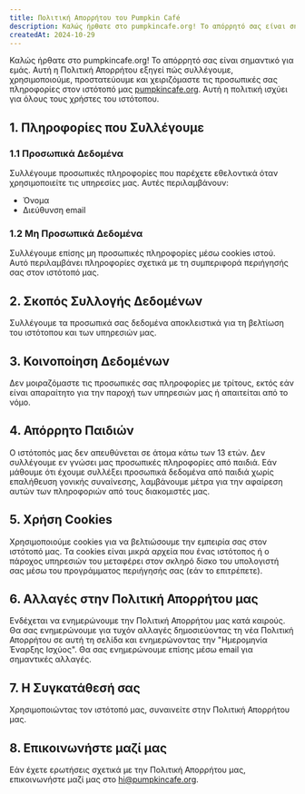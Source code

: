 ```yaml
---
title: Πολιτική Απορρήτου του Pumpkin Café
description: Καλώς ήρθατε στο pumpkincafe.org! Το απόρρητό σας είναι σημαντικό για εμάς. Αυτή η Πολιτική Απορρήτου εξηγεί πώς συλλέγουμε, χρησιμοποιούμε, προστατεύουμε και χειριζόμαστε τις προσωπικές σας πληροφορίες στον ιστότοπό μας. Αυτή η πολιτική ισχύει για όλους τους χρήστες του ιστότοπου.
createdAt: 2024-10-29
---
```


Καλώς ήρθατε στο pumpkincafe.org! Το απόρρητό σας είναι σημαντικό για εμάς. Αυτή η Πολιτική Απορρήτου εξηγεί πώς συλλέγουμε, χρησιμοποιούμε, προστατεύουμε και χειριζόμαστε τις προσωπικές σας πληροφορίες στον ιστότοπό μας [pumpkincafe.org](https://pumpkincafe.org/). Αυτή η πολιτική ισχύει για όλους τους χρήστες του ιστότοπου.

## 1. Πληροφορίες που Συλλέγουμε

### 1.1 Προσωπικά Δεδομένα

Συλλέγουμε προσωπικές πληροφορίες που παρέχετε εθελοντικά όταν χρησιμοποιείτε τις υπηρεσίες μας. Αυτές περιλαμβάνουν:

- Όνομα
- Διεύθυνση email

### 1.2 Μη Προσωπικά Δεδομένα

Συλλέγουμε επίσης μη προσωπικές πληροφορίες μέσω cookies ιστού. Αυτό περιλαμβάνει πληροφορίες σχετικά με τη συμπεριφορά περιήγησής σας στον ιστότοπό μας.

## 2. Σκοπός Συλλογής Δεδομένων

Συλλέγουμε τα προσωπικά σας δεδομένα αποκλειστικά για τη βελτίωση του ιστότοπου και των υπηρεσιών μας.

## 3. Κοινοποίηση Δεδομένων

Δεν μοιραζόμαστε τις προσωπικές σας πληροφορίες με τρίτους, εκτός εάν είναι απαραίτητο για την παροχή των υπηρεσιών μας ή απαιτείται από το νόμο.

## 4. Απόρρητο Παιδιών

Ο ιστότοπός μας δεν απευθύνεται σε άτομα κάτω των 13 ετών. Δεν συλλέγουμε εν γνώσει μας προσωπικές πληροφορίες από παιδιά. Εάν μάθουμε ότι έχουμε συλλέξει προσωπικά δεδομένα από παιδιά χωρίς επαλήθευση γονικής συναίνεσης, λαμβάνουμε μέτρα για την αφαίρεση αυτών των πληροφοριών από τους διακομιστές μας.

## 5. Χρήση Cookies

Χρησιμοποιούμε cookies για να βελτιώσουμε την εμπειρία σας στον ιστότοπό μας. Τα cookies είναι μικρά αρχεία που ένας ιστότοπος ή ο πάροχος υπηρεσιών του μεταφέρει στον σκληρό δίσκο του υπολογιστή σας μέσω του προγράμματος περιήγησής σας (εάν το επιτρέπετε).

## 6. Αλλαγές στην Πολιτική Απορρήτου μας

Ενδέχεται να ενημερώνουμε την Πολιτική Απορρήτου μας κατά καιρούς. Θα σας ενημερώνουμε για τυχόν αλλαγές δημοσιεύοντας τη νέα Πολιτική Απορρήτου σε αυτή τη σελίδα και ενημερώνοντας την "Ημερομηνία Έναρξης Ισχύος". Θα σας ενημερώνουμε επίσης μέσω email για σημαντικές αλλαγές.

## 7. Η Συγκατάθεσή σας

Χρησιμοποιώντας τον ιστότοπό μας, συναινείτε στην Πολιτική Απορρήτου μας.

## 8. Επικοινωνήστε μαζί μας

Εάν έχετε ερωτήσεις σχετικά με την Πολιτική Απορρήτου μας, επικοινωνήστε μαζί μας στο [hi@pumpkincafe.org](mailto:hi@pumpkincafe.org). 
